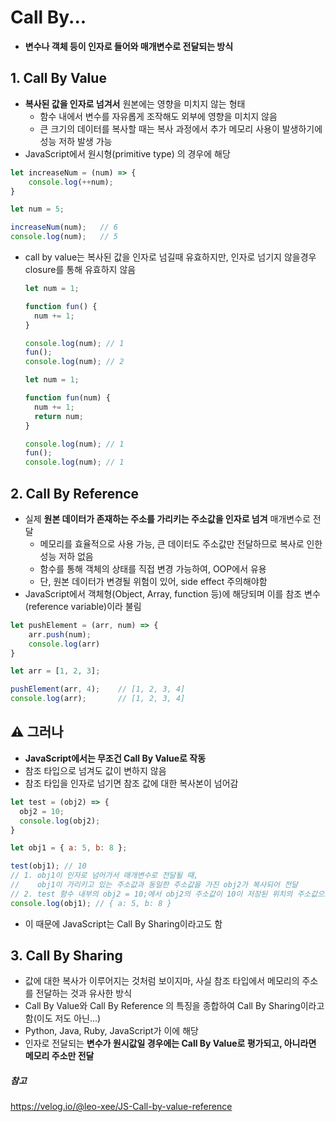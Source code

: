 # Call By...

- **변수나 객체 등이 인자로 들어와 매개변수로 전달되는 방식**

## 1. Call By Value

- **복사된 값을 인자로 넘겨서** 원본에는 영향을 미치지 않는 형태
  - 함수 내에서 변수를 자유롭게 조작해도 외부에 영향을 미치지 않음
  - 큰 크기의 데이터를 복사할 때는 복사 과정에서 추가 메모리 사용이 발생하기에 성능 저하 발생 가능
- JavaScript에서 원시형(primitive type) 의 경우에 해당

```javascript
let increaseNum = (num) => {
    console.log(++num);
}

let num = 5;

increaseNum(num);	// 6
console.log(num);	// 5
```

- call by value는 복사된 값을 인자로 넘길때 유효하지만, 인자로 넘기지 않을경우 closure를 통해 유효하지 않음

  ```javascript
  let num = 1;

  function fun() {
    num += 1;
  }

  console.log(num); // 1
  fun();
  console.log(num); // 2
  ```

  ```javascript
  let num = 1;
  
  function fun(num) {
    num += 1;
    return num;
  }

  console.log(num); // 1
  fun();
  console.log(num); // 1
  ```

## 2. Call By Reference

- 실제 **원본 데이터가 존재하는 주소를 가리키는 주소값을 인자로 넘겨** 매개변수로 전달
  - 메모리를 효율적으로 사용 가능, 큰 데이터도 주소값만 전달하므로 복사로 인한 성능 저하 없음
  - 함수를 통해 객체의 상태를 직접 변경 가능하여, OOP에서 유용
  - 단, 원본 데이터가 변경될 위험이 있어, side effect 주의해야함
- JavaScript에서 객체형(Object, Array, function 등)에 해당되며 이를 참조 변수(reference variable)이라 불림

```javascript
let pushElement = (arr, num) => {
    arr.push(num);
    console.log(arr)
}

let arr = [1, 2, 3];

pushElement(arr, 4);	// [1, 2, 3, 4]
console.log(arr);		// [1, 2, 3, 4]
```

## :warning: 그러나

- **JavaScript에서는 무조건 Call By Value로 작동** 
- 참조 타입으로 넘겨도 값이 변하지 않음
- 참조 타입을 인자로 넘기면 참조 값에 대한 복사본이 넘어감

```javascript
let test = (obj2) => {
  obj2 = 10;
  console.log(obj2);	
}

let obj1 = { a: 5, b: 8 };

test(obj1); // 10
// 1. obj1이 인자로 넘어가서 매개변수로 전달될 때, 
//    obj1이 가리키고 있는 주소값과 동일한 주소값을 가진 obj2가 복사되어 전달
// 2. test 함수 내부의 obj2 = 10;에서 obj2의 주소값이 10이 저장된 위치의 주소값으로 변경 <- obj2의 주소값이 변경
console.log(obj1); // { a: 5, b: 8 }
```

- 이 때문에 JavaScript는 Call By Sharing이라고도 함

## 3. Call By Sharing

- 값에 대한 복사가 이루어지는 것처럼 보이지마, 사실 참조 타입에서 메모리의 주소를 전달하는 것과 유사한 방식
- Call By Value와 Call By Reference 의 특징을 종합하여 Call By Sharing이라고 함(이도 저도 아닌...)
- Python, Java, Ruby, JavaScript가 이에 해당
- 인자로 전달되는 **변수가 원시값일 경우에는 Call By Value로 평가되고, 아니라면 메모리 주소만 전달**

##### 참고

https://velog.io/@leo-xee/JS-Call-by-value-reference